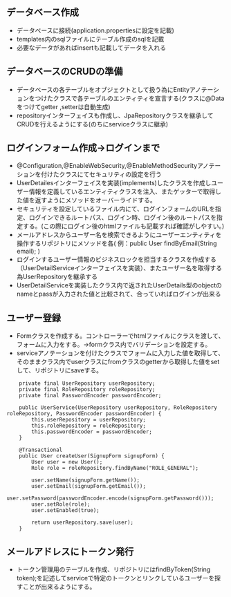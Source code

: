 ## データベース作成
- データベースに接続(application.propertiesに設定を記載)
- templates内のsqlファイルにテーブル作成のsqlを記載
- 必要なデータがあればinsertも記載してデータを入れる

## データベースのCRUDの準備
- データベースの各テーブルをオブジェクトとして扱う為にEntityアノテーションをつけたクラスで各テーブルのエンティティを宣言する(クラスに@Dataをつけてgetter ,setterは自動生成)
- repositoryインターフェイスも作成し、JpaRepositoryクラスを継承してCRUDを行えるようにする(のちにserviceクラスに継承)

## ログインフォーム作成→ログインまで
- @Configuration,@EnableWebSecurity,@EnableMethodSecurityアノテーションを付けたクラスにてセキュリティの設定を行う
- UserDetailesインターフェイスを実装(implements)したクラスを作成しユーザー情報を定義しているエンティティクラスを注入、またゲッターで取得した値を返すようにメソッドをオーバーライドする。
- セキュリティを設定しているファイル内にて、ログインフォームのURLを指定、ログインできるルートパス、ログイン時、ログイン後のルートパスを指定する。(この際にログイン後のhtmlファイルも記載すれば確認がしやすい。)
- メールアドレスからユーザー名を検索できるようにユーザーエンティティを操作するリポジトリにメソッドを各( 例：public User findByEmail(String email); )
- ログインするユーザー情報のビジネスロックを担当するクラスを作成する（UserDetailServiceインターフェイスを実装）、またユーザー名を取得する為UserRepositoryを継承する
- UserDetailServiceを実装したクラス内で返されたUserDetails型のobjectのnameとpassが入力された値と比較されて、合っていればログインが出来る

## ユーザー登録
- Formクラスを作成する。コントローラーでhtmlファイルにクラスを渡して、フォームに入力をする。→formクラス内でバリデーションを設定する。
- serviceアノテーションを付けたクラスでフォームに入力した値を取得して、そのままクラス内でuserクラスにfromクラスのgetterから取得した値をsetして、リポジトリにsaveする。
```java:spring boot
    private final UserRepository userRepository;
    private final RoleRepository roleRepository;
    private final PasswordEncoder passwordEncoder;

    public UserService(UserRepository userRepository, RoleRepository roleRepository, PasswordEncoder passwordEncoder) {
        this.userRepository = userRepository;
        this.roleRepository = roleRepository;
        this.passwordEncoder = passwordEncoder;
    }

    @Transactional
    public User createUser(SignupForm signupForm) {
        User user = new User();
        Role role = roleRepository.findByName("ROLE_GENERAL");

        user.setName(signupForm.getName());
        user.setEmail(signupForm.getEmail());
        user.setPassword(passwordEncoder.encode(signupForm.getPassword()));
        user.setRole(role);
        user.setEnabled(true);

        return userRepository.save(user);
    }
```

## メールアドレスにトークン発行
- トークン管理用のテーブルを作成、リポジトリにはfindByToken(String token);を記述してserviceで特定のトークンとリンクしているユーザーを探すことが出来るようにする。